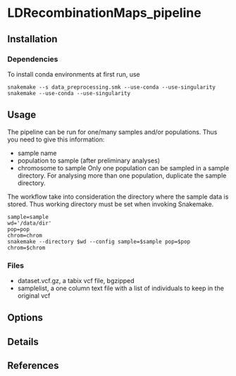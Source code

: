# LDRecombinationMaps_pipeline

## Installation

### Dependencies

To install conda environments at first run, use

```
snakemake --s data_preprocessing.smk --use-conda --use-singularity
snakemake --use-conda --use-singularity
```

## Usage

The pipeline can be run for one/many samples and/or populations. Thus you need to give this information:
* sample name
* population to sample (after preliminary analyses)
* chromosome to sample
Only one population can be sampled in a sample directory. For analysing more than one population, duplicate the sample directory.

The workflow take into consideration the directory where the sample data is stored. Thus working directory must be set when invoking Snakemake.

```
sample=sample
wd='/data/dir'
pop=pop
chrom=chrom
snakemake --directory $wd --config sample=$sample pop=$pop chrom=$chrom
```
### Files

* dataset.vcf.gz, a tabix vcf file, bgzipped
* samplelist, a one column text file with a list of individuals to keep in the original vcf


## Options


## Details


## References
